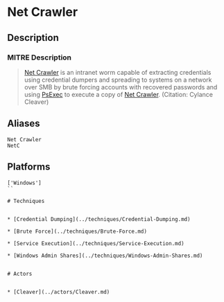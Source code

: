 
# Net Crawler

## Description

### MITRE Description

> [Net Crawler](https://attack.mitre.org/software/S0056) is an intranet worm capable of extracting credentials using credential dumpers and spreading to systems on a network over SMB by brute forcing accounts with recovered passwords and using [PsExec](https://attack.mitre.org/software/S0029) to execute a copy of [Net Crawler](https://attack.mitre.org/software/S0056). (Citation: Cylance Cleaver)

## Aliases

```
Net Crawler
NetC
```

## Platforms

```
['Windows']
``

# Techniques


* [Credential Dumping](../techniques/Credential-Dumping.md)

* [Brute Force](../techniques/Brute-Force.md)
    
* [Service Execution](../techniques/Service-Execution.md)
    
* [Windows Admin Shares](../techniques/Windows-Admin-Shares.md)
    

# Actors


* [Cleaver](../actors/Cleaver.md)

